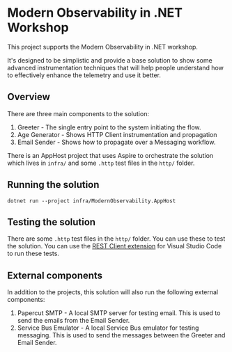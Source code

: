 # Modern Observability in .NET Workshop

This project supports the Modern Observability in .NET workshop.

It's designed to be simplistic and provide a base solution to show some advanced instrumentation techniques that will help people understand how to effectively enhance the telemetry and use it better.

## Overview

There are three main components to the solution:

1. Greeter - The single entry point to the system initiating the flow.
1. Age Generator - Shows HTTP Client instrumentation and propagation
1. Email Sender - Shows how to propagate over a Messaging workflow.

There is an AppHost project that uses Aspire to orchestrate the solution which lives in `infra/` and some `.http` test files in the `http/` folder.

## Running the solution

```shell
dotnet run --project infra/ModernObservability.AppHost
```

## Testing the solution

There are some `.http` test files in the `http/` folder.  You can use these to test the solution.  You can use the [REST Client extension](https://marketplace.visualstudio.com/items?itemName=humao.rest-client) for Visual Studio Code to run these tests.

## External components

In addition to the projects, this solution will also run the following external components:

1. Papercut SMTP - A local SMTP server for testing email.  This is used to send the emails from the Email Sender.
2. Service Bus Emulator - A local Service Bus emulator for testing messaging.  This is used to send the messages between the Greeter and Email Sender.
